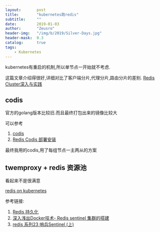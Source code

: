 ```yaml
---
layout:       post
title:        "kubernetes跑redis"
subtitle:     ""
date:         2019-01-03
author:       "Zeusro"
header-img:   "/img/b/2019/Silver-Days.jpg"
header-mask:  0.3
catalog:      true
tags:
    - Kubernetes
---
```


kubernetes有重启的机制,所以单节点一开始就不考虑.


这篇文章介绍得很好,详细对比了客户端分片,代理分片,路由分片的差别.
[Redis Cluster深入与实践](https://juejin.im/post/5a54a6fbf265da3e3f4c9048)


## codis

官方的golang版本比较旧.而且最终打包出来的镜像比较大

可以参考
1. [codis](https://github.com/CodisLabs/codis)
1. [Redis Codis 部署安装](http://www.cnblogs.com/zhoujinyi/p/9249873.html)

最终我用的codis,用了每组节点一主两从的方案

## twemproxy + redis 资源池

看起来不是很满意

[redis on kubernetes](https://segmentfault.com/a/1190000014453291#articleHeader1)

参考链接:

1. [Redis 持久化](https://www.jianshu.com/p/bedec93e5a7b)
1. [深入浅出Docker技术- Redis sentinel 集群的搭建](http://www.dczou.com/viemall/837.html)
1. [redis 系列23 哨兵Sentinel (上)](https://www.cnblogs.com/MrHSR/p/10119843.html)
